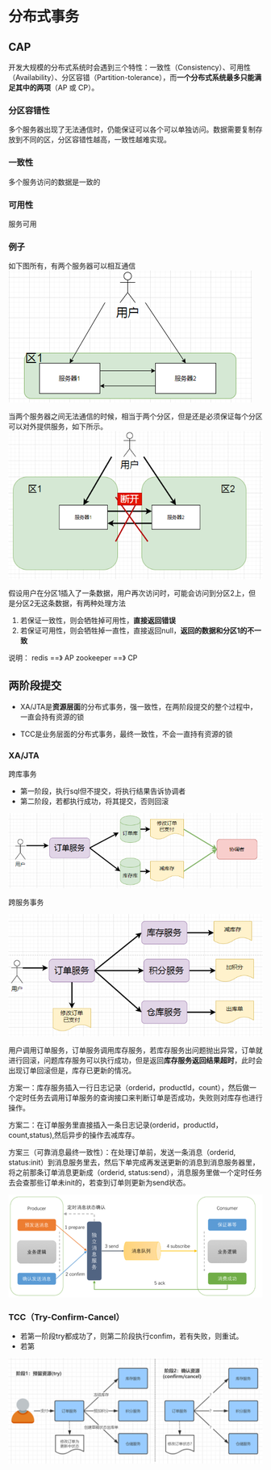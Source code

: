 # 分布式事务

## CAP
开发大规模的分布式系统时会遇到三个特性：一致性（Consistency）、可用性（Availability）、分区容错（Partition-tolerance），而**一个分布式系统最多只能满足其中的两项**（AP 或 CP）。

### 分区容错性
多个服务器出现了无法通信时，仍能保证可以各个可以单独访问。数据需要复制存放到不同的区，分区容错性越高，一致性越难实现。

### 一致性
多个服务访问的数据是一致的

### 可用性
服务可用

### 例子
如下图所有，有两个服务器可以相互通信
![title](https://raw.githubusercontent.com/pallcard/noteImg/master/noteImg/2020/04/07/1586246610609-1586246610614.png)

当两个服务器之间无法通信的时候，相当于两个分区，但是还是必须保证每个分区可以对外提供服务，如下所示。
![title](https://raw.githubusercontent.com/pallcard/noteImg/master/noteImg/2020/04/07/1586247056565-1586247056567.png)

假设用户在分区1插入了一条数据，用户再次访问时，可能会访问到分区2上，但是分区2无这条数据，有两种处理方法
1. 若保证一致性，则会牺牲掉可用性，**直接返回错误**
2. 若保证可用性，则会牺牲掉一直性，直接返回null，**返回的数据和分区1的不一致**

说明：  redis ==》 AP
       zookeeper  ==》 CP



## 两阶段提交

* XA/JTA是**资源层面**的分布式事务，强一致性，在两阶段提交的整个过程中，一直会持有资源的锁

* TCC是业务层面的分布式事务，最终一致性，不会一直持有资源的锁

### XA/JTA

跨库事务

* 第一阶段，执行sql但不提交，将执行结果告诉协调者
* 第二阶段，若都执行成功，将其提交，否则回滚

![title](https://raw.githubusercontent.com/pallcard/noteImg/master/noteImg/2020/04/07/1586251086834-1586251086838.png)

跨服务事务

![title](https://raw.githubusercontent.com/pallcard/noteImg/master/noteImg/2020/04/07/1586251305632-1586251305634.png)

用户调用订单服务，订单服务调用库存服务，若库存服务出问题抛出异常，订单就进行回滚，问题库存服务可以执行成功，但是返回**库存服务返回结果超时**，此时会出现订单回滚但是，库存已更新的情况。

方案一：库存服务插入一行日志记录（orderid，productId，count），然后做一个定时任务去调用订单服务的查询接口来判断订单是否成功，失败则对库存也进行操作。

方案二：在订单服务里直接插入一条日志记录(orderid，productId，count,status),然后异步的操作去减库存。

方案三（可靠消息最终一致性）：在处理订单前，发送一条消息（orderid, status:init）到消息服务里去，然后下单完成再发送更新的消息到消息服务器里，将之前那条订单消息更新成（orderid, status:send），消息服务里做一个定时任务去会查那些订单未init的，若查到订单则更新为send状态。

![title](https://raw.githubusercontent.com/pallcard/noteImg/master/noteImg/2020/04/07/1586261001471-1586261001530.png)

### TCC（Try-Confirm-Cancel）

* 若第一阶段try都成功了，则第二阶段执行confim，若有失败，则重试。
* 若第

![title](https://raw.githubusercontent.com/pallcard/noteImg/master/noteImg/2020/04/07/1586268250665-1586268250770.png)